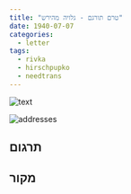 ```yaml
---
title: "טרם תורגם - גלויה מהירש"
date: 1940-07-07
categories:
  - letter
tags:
  - rivka
  - hirschpupko
  - needtrans
---
```


![text](/pupko-papers/assets/images/1940-07-07-content.jpg)

![addresses](/pupko-papers/assets/images/1940-07-07-addresses.jpg)

## תרגום


## מקור
